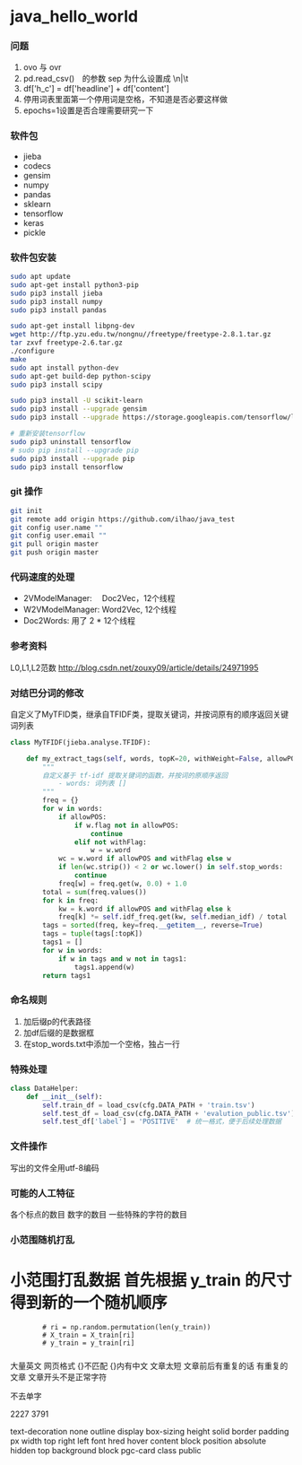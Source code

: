 # java_hello_world

### 问题
1. ovo 与 ovr
2. pd.read_csv()　的参数 sep 为什么设置成 \n|\t
3. df['h_c'] = df['headline'] + df['content']
4. 停用词表里面第一个停用词是空格，不知道是否必要这样做
5. epochs=1设置是否合理需要研究一下

### 软件包
- jieba
- codecs
- gensim
- numpy
- pandas
- sklearn
- tensorflow
- keras
- pickle

### 软件包安装

```bash
sudo apt update
sudo apt-get install python3-pip
sudo pip3 install jieba
sudo pip3 install numpy
sudo pip3 install pandas

sudo apt-get install libpng-dev
wget http://ftp.yzu.edu.tw/nongnu//freetype/freetype-2.8.1.tar.gz
tar zxvf freetype-2.6.tar.gz
./configure 
make
sudo apt install python-dev
sudo apt-get build-dep python-scipy
sudo pip3 install scipy

sudo pip3 install -U scikit-learn
sudo pip3 install --upgrade gensim
sudo pip3 install --upgrade https://storage.googleapis.com/tensorflow/linux/gpu/tensorflow-0.8.0-cp34-cp34m-linux_x86_64.whl

# 重新安装tensorflow
sudo pip3 uninstall tensorflow
# sudo pip install --upgrade pip
sudo pip3 install --upgrade pip
sudo pip3 install tensorflow
```
### git 操作

```bash
git init
git remote add origin https://github.com/ilhao/java_test
git config user.name ""
git config user.email ""
git pull origin master
git push origin master
```

### 代码速度的处理
- 2VModelManager: 　Doc2Vec，12个线程
- W2VModelManager: Word2Vec, 12个线程
- Doc2Words: 用了 2 * 12个线程

### 参考资料
L0,L1,L2范数 http://blog.csdn.net/zouxy09/article/details/24971995


### 对结巴分词的修改
自定义了MyTFID类，继承自TFIDF类，提取关键词，并按词原有的顺序返回关键词列表

```python
class MyTFIDF(jieba.analyse.TFIDF):

    def my_extract_tags(self, words, topK=20, withWeight=False, allowPOS=(), withFlag=False):
        """
        自定义基于 tf-idf 提取关键词的函数，并按词的原顺序返回
            - words: 词列表 []
        """
        freq = {}
        for w in words:
            if allowPOS:
                if w.flag not in allowPOS:
                    continue
                elif not withFlag:
                    w = w.word
            wc = w.word if allowPOS and withFlag else w
            if len(wc.strip()) < 2 or wc.lower() in self.stop_words:
                continue
            freq[w] = freq.get(w, 0.0) + 1.0
        total = sum(freq.values())
        for k in freq:
            kw = k.word if allowPOS and withFlag else k
            freq[k] *= self.idf_freq.get(kw, self.median_idf) / total
        tags = sorted(freq, key=freq.__getitem__, reverse=True)
        tags = tuple(tags[:topK])
        tags1 = []
        for w in words:
            if w in tags and w not in tags1:
                tags1.append(w)
        return tags1
```

### 命名规则
1. 加后缀p的代表路径
2. 加df后缀的是数据框
3. 在stop_words.txt中添加一个空格，独占一行

### 特殊处理

```python
class DataHelper:
    def __init__(self):
        self.train_df = load_csv(cfg.DATA_PATH + 'train.tsv')
        self.test_df = load_csv(cfg.DATA_PATH + 'evalution_public.tsv')
        self.test_df['label'] = 'POSITIVE'  # 统一格式，便于后续处理数据
```

### 文件操作

写出的文件全用utf-8编码

### 可能的人工特征

各个标点的数目
数字的数目
一些特殊的字符的数目


### 小范围随机打乱
# 小范围打乱数据 首先根据 y_train 的尺寸得到新的一个随机顺序
            # ri = np.random.permutation(len(y_train))
            # X_train = X_train[ri]
            # y_train = y_train[ri]


###
大量英文
网页格式
{}不匹配
{}内有中文
文章太短
文章前后有重复的话
有重复的文章
文章开头不是正常字符
<feff>


不去单字

2227
3791

text-decoration
none
outline
display
box-sizing
height
solid
border
padding
px
width
top
right
left
font
hred
hover
content
block
position
absolute
hidden
top
background
block
pgc-card
class
public